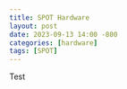 ```yaml
---
title: SPOT Hardware
layout: post
date: 2023-09-13 14:00 -800
categories: [hardware]
tags: [SPOT]
---
```

Test

